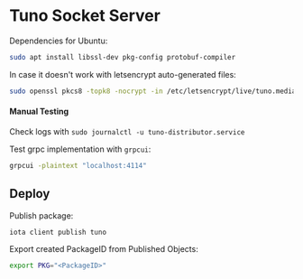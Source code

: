 # Tuno Socket Server

Dependencies for Ubuntu:
```sh
sudo apt install libssl-dev pkg-config protobuf-compiler
```

In case it doesn't work with letsencrypt auto-generated files:
```sh
sudo openssl pkcs8 -topk8 -nocrypt -in /etc/letsencrypt/live/tuno.media/privkey.pem -out /etc/letsencrypt/live/tuno.media/privkey-pkcs8.pem
```

#### Manual Testing

Check logs with `sudo journalctl -u tuno-distributor.service`

Test grpc implementation with `grpcui`:
```sh
grpcui -plaintext "localhost:4114"
```

## Deploy

Publish package:
```sh
iota client publish tuno
```

Export created PackageID from Published Objects:
```sh
export PKG="<PackageID>"
```